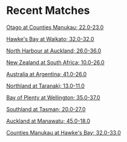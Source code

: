 
Recent Matches
==============


[Otago at Counties Manukau; 22.0-23.0](reviews//2022-08-05-CountiesManukau-Otago)

[Hawke's Bay at Waikato; 32.0-32.0](reviews//2022-08-06-Waikato-Hawke'sBay)

[North Harbour at Auckland; 26.0-36.0](reviews//2022-08-06-Auckland-NorthHarbour)

[New Zealand at South Africa; 10.0-26.0](reviews//2022-08-06-SouthAfrica-NewZealand)

[Australia at Argentina; 41.0-26.0](reviews//2022-08-06-Argentina-Australia)

[Northland at Taranaki; 13.0-11.0](reviews//2022-08-06-Taranaki-Northland)

[Bay of Plenty at Wellington; 35.0-37.0](reviews//2022-08-07-Wellington-BayofPlenty)

[Southland at Tasman; 20.0-27.0](reviews//2022-08-07-Tasman-Southland)

[Auckland at Manawatu; 45.0-18.0](reviews//2022-08-10-Manawatu-Auckland)

[Counties Manukau at Hawke's Bay; 32.0-33.0](reviews//2022-08-12-Hawke'sBay-CountiesManukau)